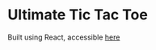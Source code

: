 # Ultimate Tic Tac Toe
Built using React, accessible [here](https://JustinBoyce.github.io/UltimateTicTacToe)

